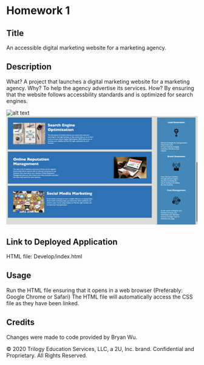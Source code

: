 # Homework 1

## Title
An accessible digital marketing website for a marketing agency.

## Description 

What? A project that launches a digital marketing website for a marketing agency.
Why? To help the agency advertise its services.
How? By ensuring that the website follows accessbility standards and is optimized for search engines.

![alt text](assets/images/screenshot1.png)
![alt text](assets/images/screenshot2.png)


## Link to Deployed Application

HTML file: Develop/index.html

## Usage 

Run the HTML file ensuring that it opens in a web browser (Preferably: Google Chrome or Safari)
The HTML file will automatically access the CSS file as they have been linked.


## Credits

Changes were made to code provided by Bryan Wu.


© 2020 Trilogy Education Services, LLC, a 2U, Inc. brand. Confidential and Proprietary. All Rights Reserved.
